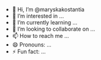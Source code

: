 - 👋 Hi, I’m @maryskakostantia
- 👀 I’m interested in ...
- 🌱 I’m currently learning ...
- 💞️ I’m looking to collaborate on ...
- 📫 How to reach me ...
- 😄 Pronouns: ...
- ⚡ Fun fact: ...

<!---
maryskakostantia/maryskakostantia is a ✨ special ✨ repository because its `README.md` (this file) appears on your GitHub profile.
You can click the Preview link to take a look at your changes.
--->
